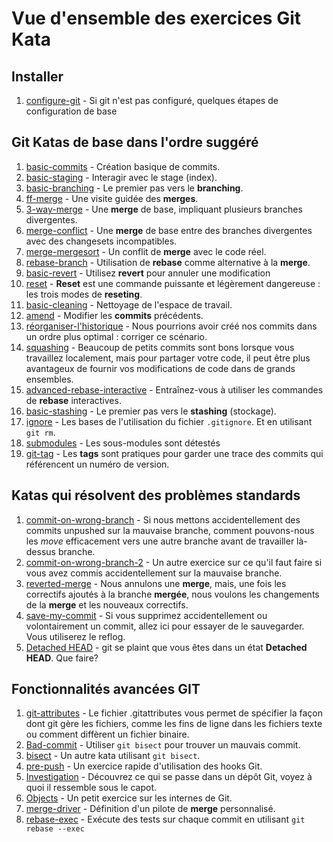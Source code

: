 

# Vue d'ensemble des exercices Git Kata

## Installer

1. [configure-git](configure-git/README.md) - Si git n'est pas configuré, quelques étapes de configuration de base

## Git Katas de base dans l'ordre suggéré

1. [basic-commits](basic-commits/README.md) - Création basique de commits.
2. [basic-staging](basic-staging/README.md) - Interagir avec le stage (index).
3. [basic-branching](basic-branching/README.md) - Le premier pas vers le **branching**.
4. [ff-merge](ff-merge/README.md) - Une visite guidée des **merges**.
5. [3-way-merge](3-way-merge/README.md) - Une **merge** de base, impliquant plusieurs branches divergentes.
6. [merge-conflict](merge-conflict/README.md) - Une **merge** de base entre des branches divergentes avec des changesets incompatibles.
7. [merge-mergesort](merge-mergesort/README.md) - Un conflit de **merge** avec le code réel.
8. [rebase-branch](rebase-branch/README.md) - Utilisation de **rebase** comme alternative à la **merge**.
9. [basic-revert](basic-revert/README.md) - Utilisez **revert** pour annuler une modification
10. [reset](reset/README.md) - **Reset** est une commande puissante et légèrement dangereuse : les trois modes de **reseting**.
11. [basic-cleaning](basic-cleaning/README.md) - Nettoyage de l'espace de travail.
12. [amend](amend/README.md) - Modifier les **commits** précédents.
13. [réorganiser-l'historique](reorder-the-history/README.md) - Nous pourrions avoir créé nos commits dans un ordre plus optimal : corriger ce scénario.
14. [squashing](squashing/README.md) - Beaucoup de petits commits sont bons lorsque vous travaillez localement, mais pour partager votre code, il peut être plus avantageux de fournir vos modifications de code dans de grands ensembles.
15. [advanced-rebase-interactive](advanced-rebase-interactive/README.md) - Entraînez-vous à utiliser les commandes de **rebase** interactives.
16. [basic-stashing](basic-stashing/README.md) - Le premier pas vers le **stashing** (stockage).
17. [ignore](ignore/README.md) - Les bases de l'utilisation du fichier `.gitignore`. Et en utilisant `git rm`.
18. [submodules](submodules/README.md) - Les sous-modules sont détestés
19. [git-tag](git-tag/README.md) - Les **tags** sont pratiques pour garder une trace des commits qui référencent un numéro de version.

## Katas qui résolvent des problèmes standards

1. [commit-on-wrong-branch](commit-on-wrong-branch/README.md) - Si nous mettons accidentellement des commits unpushed sur la mauvaise branche, comment pouvons-nous les _move_ efficacement vers une autre branche avant de travailler là-dessus branche.
2. [commit-on-wrong-branch-2](commit-on-wrong-branch-2/README.md) - Un autre exercice sur ce qu'il faut faire si vous avez commis accidentellement sur la mauvaise branche.
3. [reverted-merge](reverted-merge/README.md) - Nous annulons une **merge**, mais, une fois les correctifs ajoutés à la branche **mergée**, nous voulons les changements de la **merge** et les nouveaux correctifs.
4. [save-my-commit](save-my-commit/README.md) - Si vous supprimez accidentellement ou volontairement un commit, allez ici pour essayer de le sauvegarder. Vous utiliserez le reflog.
5. [Detached HEAD](detached-head/README.md) - git se plaint que vous êtes dans un état **Detached HEAD**. Que faire?

## Fonctionnalités avancées GIT

1. [git-attributes](git-attributes/README.md) - Le fichier .gitattributes vous permet de spécifier la façon dont git gère les fichiers, comme les fins de ligne dans les fichiers texte ou comment diffèrent un fichier binaire.
2. [Bad-commit](bad-commit/README.md) - Utiliser `git bisect` pour trouver un mauvais commit.
3. [bisect](bisect/README.md) - Un autre kata utilisant `git bisect`.
4. [pre-push](pre-push/README.md) - Un exercice rapide d'utilisation des hooks Git.
5. [Investigation](investigation/README.md) - Découvrez ce qui se passe dans un dépôt Git, voyez à quoi il ressemble sous le capot.
6. [Objects](objects/README.md) - Un petit exercice sur les internes de Git.
7. [merge-driver](merge-driver/README.md) - Définition d'un pilote de **merge** personnalisé.
8. [rebase-exec](rebase-exec/README.md) - Exécute des tests sur chaque commit en utilisant `git rebase --exec`
